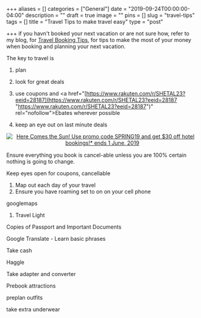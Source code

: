 +++
aliases = []
categories = ["General"]
date = "2019-09-24T00:00:00-04:00"
description = ""
draft = true
image = ""
pins = []
slug = "travel-tips"
tags = []
title = "Travel Tips to make travel easy"
type = "post"

+++
if you havn't booked your next vacation or are not sure how, refer to my blog, for [Travel Booking Tips](www.skytravelblogger.com/travel-booking-tips "Travel Booking Tips"), for tips to make the most of your money when booking and planning your next vacation.

The key to travel is

1. plan
2. look for great deals
3. use coupons and <a href="[https://www.rakuten.com/r/SHETAL23?eeid=28187](https://www.rakuten.com/r/SHETAL23?eeid=28187 "https://www.rakuten.com/r/SHETAL23?eeid=28187")" rel="nofollow">Ebates</a> wherever possible

1. keep an eye out on last minute deals

<center><a href="https://click.linksynergy.com/fs-bin/click?id=nQsQ9KIbfXA&offerid=228650.392&type=4&subid=0"><IMG alt="Here Comes the Sun! Use promo code SPRING19 and get $30 off hotel bookings!* ends 1 June, 2019" border="0" src="https://s3-us-west-2.amazonaws.com/lmt-marketing/campaigns/spring/2019/affiliate_banners/lmt/336x280.jpg"></a><IMG border="0" width="1" height="1" src="https://ad.linksynergy.com/fs-bin/show?id=nQsQ9KIbfXA&bids=228650.392&type=4&subid=0"></center>

Ensure everything you book is cancel-able unless you are 100% certain nothing is going to change.

Keep eyes open for coupons, cancellable

1. Map out each day of your travel
2. Ensure you have roaming set to on on your cell phone

googlemaps

1. Travel Light

Copies of Passport and Important Documents

Google Translate - Learn basic phrases

Take cash

Haggle

Take adapter and converter

Prebook attractions

preplan outfits

take extra underwear